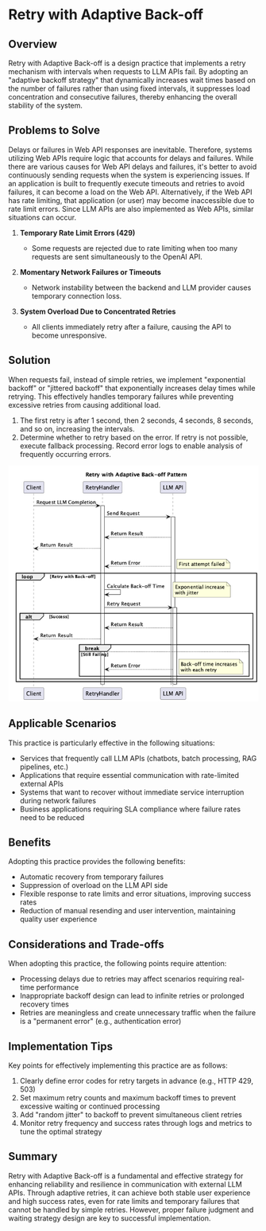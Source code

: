 # Retry with Adaptive Back-off

## Overview

Retry with Adaptive Back-off is a design practice that implements a retry mechanism with intervals when requests to LLM APIs fail. By adopting an "adaptive backoff strategy" that dynamically increases wait times based on the number of failures rather than using fixed intervals, it suppresses load concentration and consecutive failures, thereby enhancing the overall stability of the system.

## Problems to Solve

Delays or failures in Web API responses are inevitable. Therefore, systems utilizing Web APIs require logic that accounts for delays and failures. While there are various causes for Web API delays and failures, it's better to avoid continuously sending requests when the system is experiencing issues. If an application is built to frequently execute timeouts and retries to avoid failures, it can become a load on the Web API. Alternatively, if the Web API has rate limiting, that application (or user) may become inaccessible due to rate limit errors. Since LLM APIs are also implemented as Web APIs, similar situations can occur.

1. **Temporary Rate Limit Errors (429)**
   - Some requests are rejected due to rate limiting when too many requests are sent simultaneously to the OpenAI API.

2. **Momentary Network Failures or Timeouts**
   - Network instability between the backend and LLM provider causes temporary connection loss.

3. **System Overload Due to Concentrated Retries**
   - All clients immediately retry after a failure, causing the API to become unresponsive.

## Solution

When requests fail, instead of simple retries, we implement "exponential backoff" or "jittered backoff" that exponentially increases delay times while retrying. This effectively handles temporary failures while preventing excessive retries from causing additional load.

1. The first retry is after 1 second, then 2 seconds, 4 seconds, 8 seconds, and so on, increasing the intervals.
2. Determine whether to retry based on the error. If retry is not possible, execute fallback processing. Record error logs to enable analysis of frequently occurring errors.

![img](./uml/images/retry_with_adaptive_back_off_pattern.png)

## Applicable Scenarios

This practice is particularly effective in the following situations:

- Services that frequently call LLM APIs (chatbots, batch processing, RAG pipelines, etc.)
- Applications that require essential communication with rate-limited external APIs
- Systems that want to recover without immediate service interruption during network failures
- Business applications requiring SLA compliance where failure rates need to be reduced

## Benefits

Adopting this practice provides the following benefits:

- Automatic recovery from temporary failures
- Suppression of overload on the LLM API side
- Flexible response to rate limits and error situations, improving success rates
- Reduction of manual resending and user intervention, maintaining quality user experience

## Considerations and Trade-offs

When adopting this practice, the following points require attention:

- Processing delays due to retries may affect scenarios requiring real-time performance
- Inappropriate backoff design can lead to infinite retries or prolonged recovery times
- Retries are meaningless and create unnecessary traffic when the failure is a "permanent error" (e.g., authentication error)

## Implementation Tips

Key points for effectively implementing this practice are as follows:

1. Clearly define error codes for retry targets in advance (e.g., HTTP 429, 503)
2. Set maximum retry counts and maximum backoff times to prevent excessive waiting or continued processing
3. Add "random jitter" to backoff to prevent simultaneous client retries
4. Monitor retry frequency and success rates through logs and metrics to tune the optimal strategy

## Summary

Retry with Adaptive Back-off is a fundamental and effective strategy for enhancing reliability and resilience in communication with external LLM APIs. Through adaptive retries, it can achieve both stable user experience and high success rates, even for rate limits and temporary failures that cannot be handled by simple retries. However, proper failure judgment and waiting strategy design are key to successful implementation.
